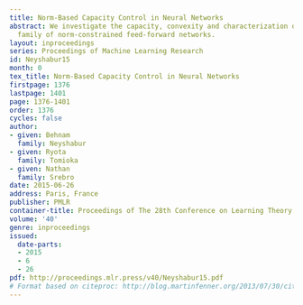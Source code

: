 ```yaml
---
title: Norm-Based Capacity Control in Neural Networks
abstract: We investigate the capacity, convexity and characterization of a general
  family of norm-constrained feed-forward networks.
layout: inproceedings
series: Proceedings of Machine Learning Research
id: Neyshabur15
month: 0
tex_title: Norm-Based Capacity Control in Neural Networks
firstpage: 1376
lastpage: 1401
page: 1376-1401
order: 1376
cycles: false
author:
- given: Behnam
  family: Neyshabur
- given: Ryota
  family: Tomioka
- given: Nathan
  family: Srebro
date: 2015-06-26
address: Paris, France
publisher: PMLR
container-title: Proceedings of The 28th Conference on Learning Theory
volume: '40'
genre: inproceedings
issued:
  date-parts:
  - 2015
  - 6
  - 26
pdf: http://proceedings.mlr.press/v40/Neyshabur15.pdf
# Format based on citeproc: http://blog.martinfenner.org/2013/07/30/citeproc-yaml-for-bibliographies/
---
```

